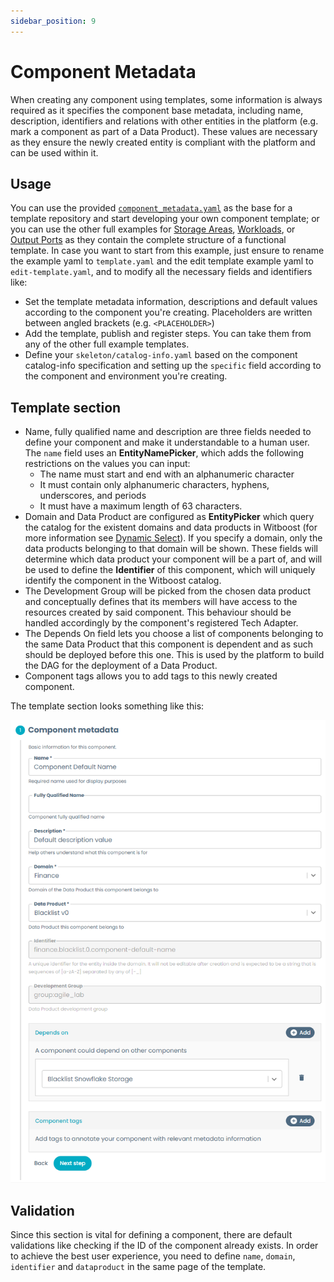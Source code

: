 ```yaml
---
sidebar_position: 9 
---
```

# Component Metadata

When creating any component using templates, some information is always required as it specifies the component base metadata, including name, description, identifiers and relations with other entities in the platform (e.g. mark a component as part of a Data Product). These values are necessary as they ensure the newly created entity is compliant with the platform and can be used within it.

## Usage

You can use the provided [`component_metadata.yaml`](component_metadata.yaml) as the base for a template repository and start developing your own component template; or you can use the other full examples for [Storage Areas](../BaseStorage/baseStorage.md), [Workloads](../BaseWorkload/baseWorkload.md), or [Output Ports](../BaseOutputPort/StreamlinedExperience/streamlinedExperience.md) as they contain the complete structure of a functional template. In case you want to start from this example, just ensure to rename the example yaml to `template.yaml` and the edit template example yaml to `edit-template.yaml`, and to modify all the necessary fields and identifiers like:

- Set the template metadata information, descriptions and default values according to the component you're creating. Placeholders are written between angled brackets (e.g. `<PLACEHOLDER>`)
- Add the template, publish and register steps. You can take them from any of the other full example templates.
- Define your `skeleton/catalog-info.yaml` based on the component catalog-info specification and setting up the `specific` field according to the component and environment you're creating.

## Template section

- Name, fully qualified name and description are three fields needed to define your component and make it understandable to a human user. The `name` field uses an **EntityNamePicker**, which adds the following restrictions on the values you can input:
    - The name must start and end with an alphanumeric character
    - It must contain only alphanumeric characters, hyphens, underscores, and periods
    - It must have a maximum length of 63 characters.
- Domain and Data Product are configured as **EntityPicker** which query the catalog for the existent domains and data products in Witboost (for more information see [Dynamic Select](../../DynamicSelect/dynamicSelect.md)). If you specify a domain, only the data products belonging to that domain will be shown. These fields will determine which data product your component will be a part of, and will be used to define the **Identifier** of this component, which will uniquely identify the component in the Witboost catalog.
- The Development Group will be picked from the chosen data product and conceptually defines that its members will have access to the resources created by said component. This behaviour should be handled accordingly by the component's registered Tech Adapter.
- The Depends On field lets you choose a list of components belonging to the same Data Product that this component is dependent and as such should be deployed before this one. This is used by the platform to build the DAG for the deployment of a Data Product.
- Component tags allows you to add tags to this newly created component.

The template section looks something like this:

![component_metadata.png](img/component_basic_information.png)

## Validation

Since this section is vital for defining a component, there are default validations like checking if the ID of the component already exists. In order to achieve the best user experience, you need to define `name`, `domain`, `identifier` and `dataproduct` in the same page of the template.